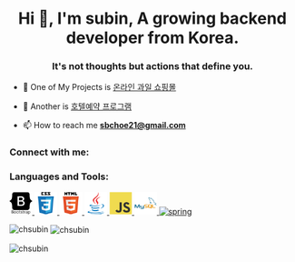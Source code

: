 <h1 align="center">Hi 👋, I'm subin, A growing backend developer from Korea.</h1>
<h3 align="center">It's not thoughts but actions that define you.</h3>

- 🔭 One of My Projects is [온라인 과일 쇼핑몰](http://49.142.157.251:9090/green2209S_20/)

- 👯 Another is [호텔예약 프로그램](http://49.142.157.251:9090/green2209J_20/main.tel)

- 📫 How to reach me **sbchoe21@gmail.com**

<h3 align="left">Connect with me:</h3>
<p align="left">
</p>

<h3 align="left">Languages and Tools:</h3>
<p align="left"> <a href="https://getbootstrap.com" target="_blank" rel="noreferrer"> <img src="https://raw.githubusercontent.com/devicons/devicon/master/icons/bootstrap/bootstrap-plain-wordmark.svg" alt="bootstrap" width="40" height="40"/> </a> <a href="https://www.w3schools.com/css/" target="_blank" rel="noreferrer"> <img src="https://raw.githubusercontent.com/devicons/devicon/master/icons/css3/css3-original-wordmark.svg" alt="css3" width="40" height="40"/> </a> <a href="https://www.w3.org/html/" target="_blank" rel="noreferrer"> <img src="https://raw.githubusercontent.com/devicons/devicon/master/icons/html5/html5-original-wordmark.svg" alt="html5" width="40" height="40"/> </a> <a href="https://www.java.com" target="_blank" rel="noreferrer"> <img src="https://raw.githubusercontent.com/devicons/devicon/master/icons/java/java-original.svg" alt="java" width="40" height="40"/> </a> <a href="https://developer.mozilla.org/en-US/docs/Web/JavaScript" target="_blank" rel="noreferrer"> <img src="https://raw.githubusercontent.com/devicons/devicon/master/icons/javascript/javascript-original.svg" alt="javascript" width="40" height="40"/> </a> <a href="https://www.mysql.com/" target="_blank" rel="noreferrer"> <img src="https://raw.githubusercontent.com/devicons/devicon/master/icons/mysql/mysql-original-wordmark.svg" alt="mysql" width="40" height="40"/> </a> <a href="https://spring.io/" target="_blank" rel="noreferrer"> <img src="https://www.vectorlogo.zone/logos/springio/springio-icon.svg" alt="spring" width="40" height="40"/> </a> </p>

<p><img align="left" src="https://github-readme-stats.vercel.app/api/top-langs?username=chsubin&show_icons=true&locale=en&layout=compact" alt="chsubin" /></p>

<p>&nbsp;<img align="center" src="https://github-readme-stats.vercel.app/api?username=chsubin&show_icons=true&locale=en" alt="chsubin" /></p>

<p><img align="center" src="https://github-readme-streak-stats.herokuapp.com/?user=chsubin&" alt="chsubin" /></p>
